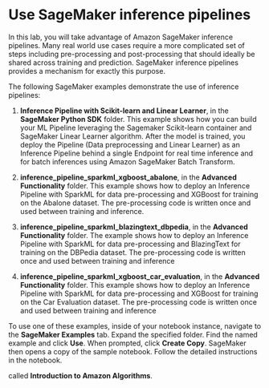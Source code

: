 # Use SageMaker inference pipelines

In this lab, you will take advantage of Amazon SageMaker inference pipelines. Many real world use cases require a more complicated set of steps including pre-processing and post-processing that should ideally be shared across training and prediction. SageMaker inference pipelines provides a mechanism for exactly this purpose.

The following SageMaker examples demonstrate the use of inference pipelines:

1. **Inference Pipeline with Scikit-learn and Linear Learner**, in the **SageMaker Python SDK** folder. This example shows how you can build your ML Pipeline leveraging the Sagemaker Scikit-learn container and SageMaker Linear Learner algorithm. After the model is trained, you deploy the Pipeline (Data preprocessing and Linear Learner) as an Inference Pipeline behind a single Endpoint for real time inference and for batch inferences using Amazon SageMaker Batch Transform.

2. **inference_pipeline_sparkml_xgboost_abalone**, in the **Advanced Functionality** folder. This example shows how to deploy an Inference Pipeline with SparkML for data pre-processing and XGBoost for training on the Abalone dataset. The pre-processing code is written once and used between training and inference.

3. **inference_pipeline_sparkml_blazingtext_dbpedia**, in the **Advanced Functionality** folder. The example shows how to deploy an Inference Pipeline with SparkML for data pre-processing and BlazingText for training on the DBPedia dataset. The pre-processing code is written once and used between training and inference

4. **inference_pipeline_sparkml_xgboost_car_evaluation**, in the **Advanced Functionality** folder. This example shows how to deploy an Inference Pipeline with SparkML for data pre-processing and XGBoost for training on the Car Evaluation  dataset. The pre-processing code is written once and used between training and inference

To use one of these examples, inside of your notebook instance, navigate to the **SageMaker Examples** tab. Expand the specified folder. Find the named example and click **Use**.  When prompted, click **Create Copy**. SageMaker then opens a copy of the sample notebook. Follow the detailed instructions in the notebook.

called **Introduction to Amazon Algorithms**.
